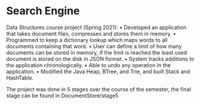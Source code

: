 # Search Engine
Data Structures course project (Spring 2021): • Developed an application that takes document files, compresses and stores them in memory. • Programmed to keep a dictionary lookup which maps words to all documents containing that word. • User can define a limit of how many documents can be stored in memory, if the limit is reached the least used document is stored on the disk in JSON format. • System tracks additions to the application chronologically. • Able to undo any operation in the application.            • Modified the Java Heap, BTree, and Trie, and built Stack and HashTable.

The project was done in 5 stages over the course of the semester, the final stage can be found in DocumentStore/stage5
